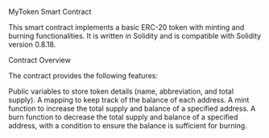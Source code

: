 MyToken Smart Contract

This smart contract implements a basic ERC-20 token with minting and burning functionalities. It is written in Solidity and is compatible with Solidity version 0.8.18.

Contract Overview

The contract provides the following features:

Public variables to store token details (name, abbreviation, and total supply).
A mapping to keep track of the balance of each address.
A mint function to increase the total supply and balance of a specified address.
A burn function to decrease the total supply and balance of a specified address, with a condition to ensure the balance is sufficient for burning.
